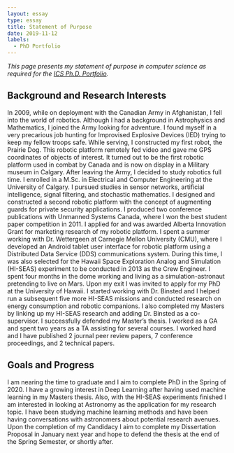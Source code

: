 ```yaml
---
layout: essay  
type: essay  
title: Statement of Purpose  
date: 2019-11-12
labels:
  - PhD Portfolio
--- 
```


*This page presents my statement of purpose in computer science as required for the [ICS Ph.D. Portfolio](http://www.ics.hawaii.edu/academics/graduate-degree-programs/ph-d-in-ics/#phd-portfolio).*

## Background and Research Interests
In 2009, while on deployment with the Canadian Army in Afghanistan, I fell into the world of robotics. Although I had a background in Astrophysics and Mathematics, I joined the Army looking for adventure. I found myself in a very precarious job hunting for Improvised Explosive Devices (IED) trying to keep my fellow troops safe. While serving, I constructed my first robot, the Prairie Dog. This robotic platform remotely fed video and gave me GPS coordinates of objects of interest. It turned out to be the first robotic platform used in combat by Canada and is now on display in a Military museum in Calgary.
	After leaving the Army, I decided to study robotics full time. I enrolled in a M.Sc. in Electrical and Computer Engineering at the University of Calgary.  I pursued studies in sensor networks, artificial intelligence, signal filtering, and stochastic mathematics. I designed and constructed a second robotic platform with the concept of augmenting guards for private security applications. I produced two conference publications with Unmanned Systems Canada, where I won the best student paper competition in 2011. I applied for and was awarded Alberta Innovation Grant for marketing research of my robotic platform. I spent a summer working with Dr. Wettergeen at Carnegie Mellon University (CMU), where I developed an Android tablet user interface for robotic platform using a Distributed Data Service (DDS) communications system.
	During this time, I was also selected for the Hawaii Space Exploration Analog and Simulation (HI-SEAS) experiment to be conducted in 2013 as the Crew Engineer. I spent four months in the dome working and living as a simulation-astronaut pretending to live on Mars. Upon my exit I was invited to apply for my PhD at the University of Hawaii. I started working with Dr. Binsted and I helped run a subsequent five more HI-SEAS missions and conducted research on energy consumption and robotic companions. I also completed my Masters by linking up my HI-SEAS research and adding Dr. Binsted as a co-supervisor. I successfully defended my Master’s thesis. I worked as a GA and spent two years as a TA assisting for several courses. I worked hard and I have published 2 journal peer review papers, 7 conference proceedings, and 2 technical papers.
	
##  Goals and Progress
  I am nearing the time to graduate and I aim to complete PhD in the Spring of 2020. I have a growing interest in Deep Learning after having used machine learning in my Masters thesis. Also, with the HI-SEAS experiments finished I am interested in looking at Astronomy as the application for my research topic. I have been studying machine learning methods and have been having conversations with astronomers about potential research avenues. Upon the completion of my Candidacy I aim to complete my Dissertation Proposal in January next year and hope to defend the thesis at the end of the Spring Semester, or shortly after.
  
  
  
